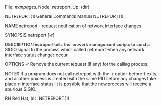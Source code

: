 File: *manpages*,  Node: netreport,  Up: (dir)

NETREPORT(1)                General Commands Manual               NETREPORT(1)



NAME
       netreport - request notification of network interface changes

SYNOPSIS
       netreport [-r]

DESCRIPTION
       netreport  tells  the network management scripts to send a SIGIO signal
       to the process which called netreport when any network interface status
       changes occur.

OPTIONS
       -r     Remove the current request (if any) for the calling process.

NOTES
       If  a  program  does  not  call  netreport with the -r option before it
       exits, and another process is created with  the  same  PID  before  any
       changes  take  place  in  interface status, it is possible that the new
       process will receive a spurious SIGIO.



RH                               Red Hat, Inc.                    NETREPORT(1)
